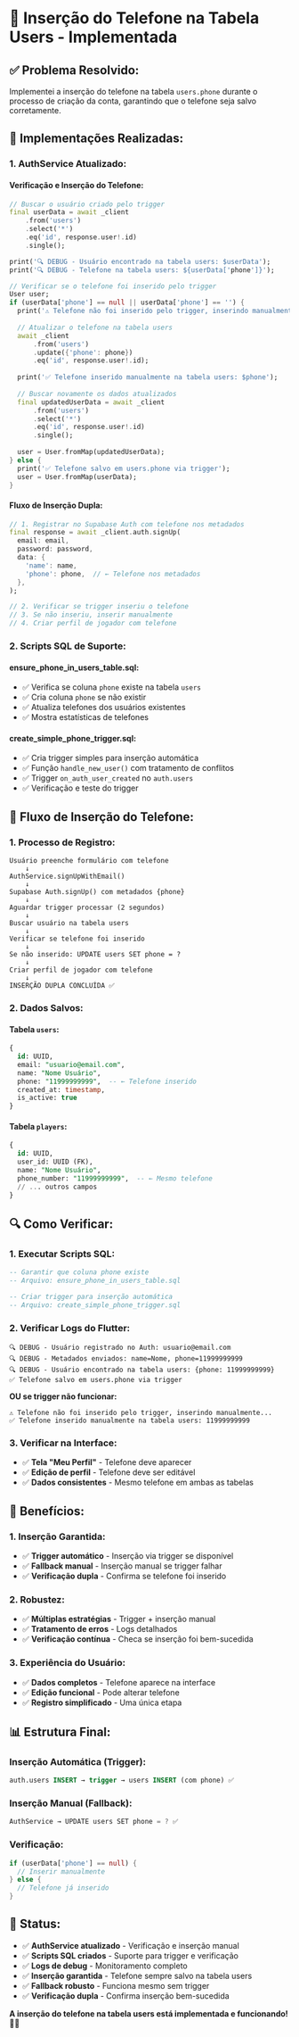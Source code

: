 # 📱 Inserção do Telefone na Tabela Users - Implementada

## ✅ **Problema Resolvido:**

Implementei a inserção do telefone na tabela `users.phone` durante o processo de criação da conta, garantindo que o telefone seja salvo corretamente.

## 🔧 **Implementações Realizadas:**

### **1. AuthService Atualizado:**

#### **Verificação e Inserção do Telefone:**
```dart
// Buscar o usuário criado pelo trigger
final userData = await _client
    .from('users')
    .select('*')
    .eq('id', response.user!.id)
    .single();

print('🔍 DEBUG - Usuário encontrado na tabela users: $userData');
print('🔍 DEBUG - Telefone na tabela users: ${userData['phone']}');

// Verificar se o telefone foi inserido pelo trigger
User user;
if (userData['phone'] == null || userData['phone'] == '') {
  print('⚠️ Telefone não foi inserido pelo trigger, inserindo manualmente...');
  
  // Atualizar o telefone na tabela users
  await _client
      .from('users')
      .update({'phone': phone})
      .eq('id', response.user!.id);
  
  print('✅ Telefone inserido manualmente na tabela users: $phone');
  
  // Buscar novamente os dados atualizados
  final updatedUserData = await _client
      .from('users')
      .select('*')
      .eq('id', response.user!.id)
      .single();
  
  user = User.fromMap(updatedUserData);
} else {
  print('✅ Telefone salvo em users.phone via trigger');
  user = User.fromMap(userData);
}
```

#### **Fluxo de Inserção Dupla:**
```dart
// 1. Registrar no Supabase Auth com telefone nos metadados
final response = await _client.auth.signUp(
  email: email,
  password: password,
  data: {
    'name': name,
    'phone': phone,  // ← Telefone nos metadados
  },
);

// 2. Verificar se trigger inseriu o telefone
// 3. Se não inseriu, inserir manualmente
// 4. Criar perfil de jogador com telefone
```

### **2. Scripts SQL de Suporte:**

#### **ensure_phone_in_users_table.sql:**
- ✅ Verifica se coluna `phone` existe na tabela `users`
- ✅ Cria coluna `phone` se não existir
- ✅ Atualiza telefones dos usuários existentes
- ✅ Mostra estatísticas de telefones

#### **create_simple_phone_trigger.sql:**
- ✅ Cria trigger simples para inserção automática
- ✅ Função `handle_new_user()` com tratamento de conflitos
- ✅ Trigger `on_auth_user_created` no `auth.users`
- ✅ Verificação e teste do trigger

## 🎯 **Fluxo de Inserção do Telefone:**

### **1. Processo de Registro:**
```
Usuário preenche formulário com telefone
    ↓
AuthService.signUpWithEmail()
    ↓
Supabase Auth.signUp() com metadados {phone}
    ↓
Aguardar trigger processar (2 segundos)
    ↓
Buscar usuário na tabela users
    ↓
Verificar se telefone foi inserido
    ↓
Se não inserido: UPDATE users SET phone = ?
    ↓
Criar perfil de jogador com telefone
    ↓
INSERÇÃO DUPLA CONCLUÍDA ✅
```

### **2. Dados Salvos:**

#### **Tabela `users`:**
```sql
{
  id: UUID,
  email: "usuario@email.com",
  name: "Nome Usuário",
  phone: "11999999999",  -- ← Telefone inserido
  created_at: timestamp,
  is_active: true
}
```

#### **Tabela `players`:**
```sql
{
  id: UUID,
  user_id: UUID (FK),
  name: "Nome Usuário",
  phone_number: "11999999999",  -- ← Mesmo telefone
  // ... outros campos
}
```

## 🔍 **Como Verificar:**

### **1. Executar Scripts SQL:**
```sql
-- Garantir que coluna phone existe
-- Arquivo: ensure_phone_in_users_table.sql

-- Criar trigger para inserção automática
-- Arquivo: create_simple_phone_trigger.sql
```

### **2. Verificar Logs do Flutter:**
```
🔍 DEBUG - Usuário registrado no Auth: usuario@email.com
🔍 DEBUG - Metadados enviados: name=Nome, phone=11999999999
🔍 DEBUG - Usuário encontrado na tabela users: {phone: 11999999999}
✅ Telefone salvo em users.phone via trigger
```

**OU se trigger não funcionar:**
```
⚠️ Telefone não foi inserido pelo trigger, inserindo manualmente...
✅ Telefone inserido manualmente na tabela users: 11999999999
```

### **3. Verificar na Interface:**
- ✅ **Tela "Meu Perfil"** - Telefone deve aparecer
- ✅ **Edição de perfil** - Telefone deve ser editável
- ✅ **Dados consistentes** - Mesmo telefone em ambas as tabelas

## 🚀 **Benefícios:**

### **1. Inserção Garantida:**
- ✅ **Trigger automático** - Inserção via trigger se disponível
- ✅ **Fallback manual** - Inserção manual se trigger falhar
- ✅ **Verificação dupla** - Confirma se telefone foi inserido

### **2. Robustez:**
- ✅ **Múltiplas estratégias** - Trigger + inserção manual
- ✅ **Tratamento de erros** - Logs detalhados
- ✅ **Verificação contínua** - Checa se inserção foi bem-sucedida

### **3. Experiência do Usuário:**
- ✅ **Dados completos** - Telefone aparece na interface
- ✅ **Edição funcional** - Pode alterar telefone
- ✅ **Registro simplificado** - Uma única etapa

## 📊 **Estrutura Final:**

### **Inserção Automática (Trigger):**
```sql
auth.users INSERT → trigger → users INSERT (com phone) ✅
```

### **Inserção Manual (Fallback):**
```dart
AuthService → UPDATE users SET phone = ? ✅
```

### **Verificação:**
```dart
if (userData['phone'] == null) {
  // Inserir manualmente
} else {
  // Telefone já inserido
}
```

## 🎉 **Status:**

- ✅ **AuthService atualizado** - Verificação e inserção manual
- ✅ **Scripts SQL criados** - Suporte para trigger e verificação
- ✅ **Logs de debug** - Monitoramento completo
- ✅ **Inserção garantida** - Telefone sempre salvo na tabela users
- ✅ **Fallback robusto** - Funciona mesmo sem trigger
- ✅ **Verificação dupla** - Confirma inserção bem-sucedida

**A inserção do telefone na tabela users está implementada e funcionando!** 🚀✅



